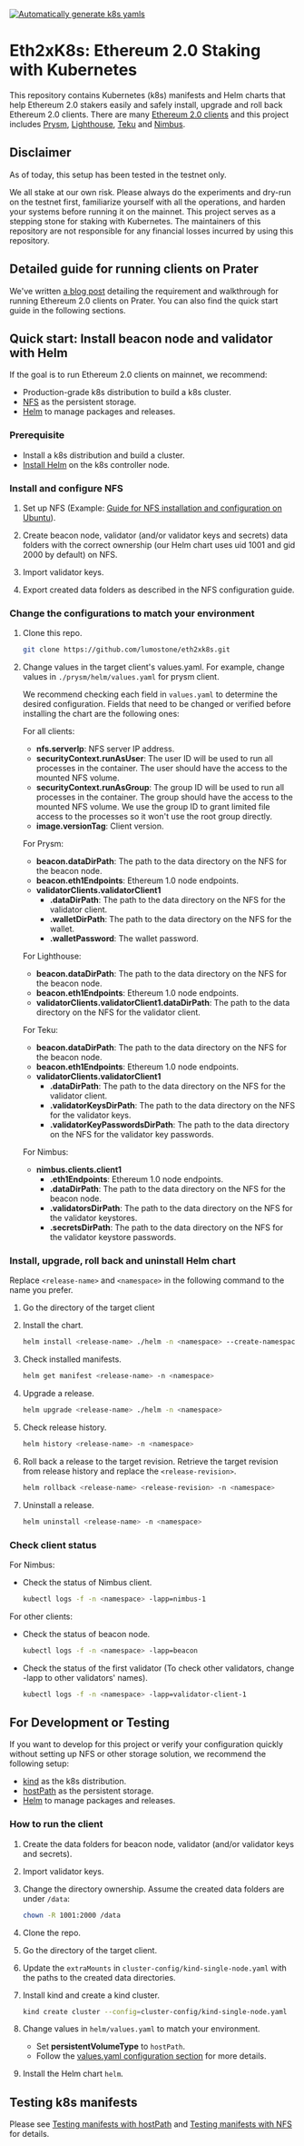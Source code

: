 [![Automatically generate k8s yamls](https://github.com/lumostone/eth2xk8s/actions/workflows/helm-yaml-generation.yml/badge.svg?branch=master)](https://github.com/lumostone/eth2xk8s/actions/workflows/helm-yaml-generation.yml)

# Eth2xK8s: Ethereum 2.0 Staking with Kubernetes

This repository contains Kubernetes (k8s) manifests and Helm charts that help Ethereum 2.0 stakers easily and safely install, upgrade and roll back Ethereum 2.0 clients. There are many [Ethereum 2.0 clients](https://ethereum.org/en/eth2/get-involved/#clients) and this project includes [Prysm](https://github.com/prysmaticlabs/prysm), [Lighthouse](https://github.com/sigp/lighthouse), [Teku](https://github.com/ConsenSys/teku/) and [Nimbus](https://github.com/status-im/nimbus-eth2).

## Disclaimer
As of today, this setup has been tested in the testnet only.

We all stake at our own risk. Please always do the experiments and dry-run on the testnet first, familiarize yourself with all the operations, and harden your systems before running it on the mainnet. This project serves as a stepping stone for staking with Kubernetes. The maintainers of this repository are not responsible for any financial losses incurred by using this repository.

## Detailed guide for running clients on Prater

We've written [a blog post](https://lumostone.com/en/posts/eth2-staking-with-k8s/) detailing the requirement and walkthrough for running Ethereum 2.0 clients on Prater. You can also find the quick start guide in the following sections.

## Quick start: Install beacon node and validator with Helm

If the goal is to run Ethereum 2.0 clients on mainnet, we recommend:

- Production-grade k8s distribution to build a k8s cluster.
- [NFS](https://en.wikipedia.org/wiki/Network_File_System) as the persistent storage.
- [Helm](https://helm.sh/) to manage packages and releases.

### Prerequisite

- Install a k8s distribution and build a cluster.
- [Install Helm](https://helm.sh/docs/intro/install/) on the k8s controller node.

### Install and configure NFS

1. Set up NFS (Example: [Guide for NFS installation and configuration on Ubuntu](https://ubuntu.com/server/docs/service-nfs)).

2. Create beacon node, validator (and/or validator keys and secrets) data folders with the correct ownership (our Helm chart uses uid 1001 and gid 2000 by default) on NFS.

3. Import validator keys.

4. Export created data folders as described in the NFS configuration guide.

### Change the configurations to match your environment

1. Clone this repo.

    ```bash
    git clone https://github.com/lumostone/eth2xk8s.git
    ```

2. Change values in the target client's values.yaml. For example, change values in `./prysm/helm/values.yaml` for prysm client.

    We recommend checking each field in `values.yaml` to determine the desired configuration. Fields that need to be changed or verified before installing the chart are the following ones:

    For all clients:
    - **nfs.serverIp**: NFS server IP address.
    - **securityContext.runAsUser**: The user ID will be used to run all processes in the container. The user should have the access to the mounted NFS volume.
    - **securityContext.runAsGroup**: The group ID will be used to run all processes in the container. The group should have the access to the mounted NFS volume. We use the group ID to grant limited file access to the processes so it won't use the root group directly.
    - **image.versionTag**: Client version.

    For Prysm:
    - **beacon.dataDirPath**: The path to the data directory on the NFS for the beacon node.
    - **beacon.eth1Endpoints**: Ethereum 1.0 node endpoints.
    - **validatorClients.validatorClient1**
      - **.dataDirPath**: The path to the data directory on the NFS for the validator client.
      - **.walletDirPath**: The path to the data directory on the NFS for the wallet.
      - **.walletPassword**: The wallet password.

    For Lighthouse:
    - **beacon.dataDirPath**: The path to the data directory on the NFS for the beacon node.
    - **beacon.eth1Endpoints**: Ethereum 1.0 node endpoints.
    - **validatorClients.validatorClient1.dataDirPath**: The path to the data directory on the NFS for the validator client.

    For Teku:
    - **beacon.dataDirPath**: The path to the data directory on the NFS for the beacon node.
    - **beacon.eth1Endpoints**: Ethereum 1.0 node endpoints.
    - **validatorClients.validatorClient1**
      - **.dataDirPath**: The path to the data directory on the NFS for the validator client.
      - **.validatorKeysDirPath**: The path to the data directory on the NFS for the validator keys.
      - **.validatorKeyPasswordsDirPath**: The path to the data directory on the NFS for the validator key passwords.

    For Nimbus:
    - **nimbus.clients.client1**
      - **.eth1Endpoints**: Ethereum 1.0 node endpoints.
      - **.dataDirPath**: The path to the data directory on the NFS for the beacon node.
      - **.validatorsDirPath**: The path to the data directory on the NFS for the validator keystores.
      - **.secretsDirPath**: The path to the data directory on the NFS for the validator keystore passwords.

### Install, upgrade, roll back and uninstall Helm chart

Replace `<release-name>` and `<namespace>` in the following command to the name you prefer.

1. Go the directory of the target client

2. Install the chart.

   ```bash
   helm install <release-name> ./helm -n <namespace> --create-namespace
   ```

3. Check installed manifests.

   ```bash
   helm get manifest <release-name> -n <namespace>
   ```

4. Upgrade a release.

   ```bash
   helm upgrade <release-name> ./helm -n <namespace>
   ```

5. Check release history.

   ```bash
   helm history <release-name> -n <namespace>
   ```

6. Roll back a release to the target revision. Retrieve the target revision from release history and replace the `<release-revision>`.

   ```bash
   helm rollback <release-name> <release-revision> -n <namespace>
   ```

7. Uninstall a release.

   ```bash
   helm uninstall <release-name> -n <namespace>
   ```

### Check client status

For Nimbus:

- Check the status of Nimbus client.

   ```bash
   kubectl logs -f -n <namespace> -lapp=nimbus-1
   ```

For other clients:

- Check the status of beacon node.

   ```bash
   kubectl logs -f -n <namespace> -lapp=beacon
   ```

- Check the status of the first validator (To check other validators, change -lapp to other validators' names).

   ```bash
   kubectl logs -f -n <namespace> -lapp=validator-client-1
   ```

## For Development or Testing

If you want to develop for this project or verify your configuration quickly without setting up NFS or other storage solution, we recommend the following setup:

- [kind](https://kind.sigs.k8s.io/) as the k8s distribution.
- [hostPath](https://kubernetes.io/docs/concepts/storage/volumes/#hostpath) as the persistent storage.
- [Helm](https://helm.sh/) to manage packages and releases.

### How to run the client

1. Create the data folders for beacon node, validator (and/or validator keys and secrets).

2. Import validator keys.

3. Change the directory ownership. Assume the created data folders are under `/data`:

   ```bash
   chown -R 1001:2000 /data
   ```

4. Clone the repo.

5. Go the directory of the target client.

6. Update the `extraMounts` in `cluster-config/kind-single-node.yaml` with the paths to the created data directories.

7. Install kind and create a kind cluster.

   ```bash
   kind create cluster --config=cluster-config/kind-single-node.yaml 
   ```

8. Change values in `helm/values.yaml` to match your environment.

   - Set **persistentVolumeType** to `hostPath`.
   - Follow the [values.yaml configuration section](#change-the-configurations-to-match-your-environment) for more details.

9. Install the Helm chart `helm`.

## Testing k8s manifests

Please see [Testing manifests with hostPath](https://github.com/lumostone/eth2xk8s/blob/master/testing-with-host-path.md) and [Testing manifests with NFS](https://github.com/lumostone/eth2xk8s/blob/master/testing-with-nfs.md) for details.
